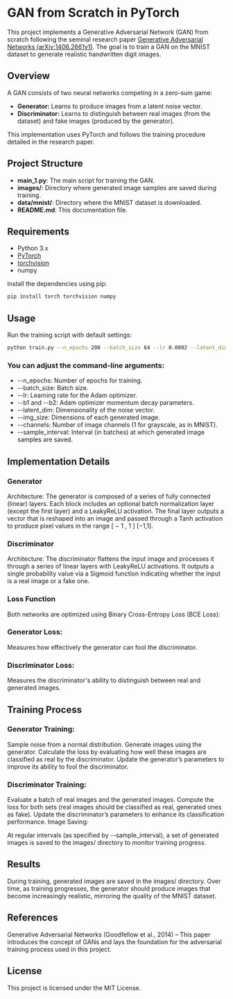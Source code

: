 # GAN from Scratch in PyTorch

This project implements a Generative Adversarial Network (GAN) from scratch following the seminal research paper [Generative Adversarial Networks (arXiv:1406.2661v1)](https://arxiv.org/pdf/1406.2661v1). The goal is to train a GAN on the MNIST dataset to generate realistic handwritten digit images.

## Overview

A GAN consists of two neural networks competing in a zero-sum game:
- **Generator:** Learns to produce images from a latent noise vector.
- **Discriminator:** Learns to distinguish between real images (from the dataset) and fake images (produced by the generator).

This implementation uses PyTorch and follows the training procedure detailed in the research paper.

## Project Structure

- **main_1.py**: The main script for training the GAN.
- **images/**: Directory where generated image samples are saved during training.
- **data/mnist/**: Directory where the MNIST dataset is downloaded.
- **README.md**: This documentation file.

## Requirements

- Python 3.x
- [PyTorch](https://pytorch.org/)
- [torchvision](https://pytorch.org/vision/stable/index.html)
- numpy

Install the dependencies using pip:

```bash
pip install torch torchvision numpy
```
## Usage
Run the training script with default settings:

```bash
python train.py --n_epochs 200 --batch_size 64 --lr 0.0002 --latent_dim 100 --img_size 28 --channels 1 --sample_interval 400
```

### You can adjust the command-line arguments:

* --n_epochs: Number of epochs for training.
* --batch_size: Batch size.
* --lr: Learning rate for the Adam optimizer.
* --b1 and --b2: Adam optimizer momentum decay parameters.
* --latent_dim: Dimensionality of the noise vector.
* --img_size: Dimensions of each generated image.
* --channels: Number of image channels (1 for grayscale, as in MNIST).
* --sample_interval: Interval (in batches) at which generated image samples are saved.

## Implementation Details
### Generator
Architecture:
The generator is composed of a series of fully connected (linear) layers. Each block includes an optional batch normalization layer (except the first layer) and a LeakyReLU activation. The final layer outputs a vector that is reshaped into an image and passed through a Tanh activation to produce pixel values in the range 
[
−
1
,
1
]
[−1,1].

### Discriminator
Architecture:
The discriminator flattens the input image and processes it through a series of linear layers with LeakyReLU activations. It outputs a single probability value via a Sigmoid function indicating whether the input is a real image or a fake one.

### Loss Function
Both networks are optimized using Binary Cross-Entropy Loss (BCE Loss):

### Generator Loss: 
Measures how effectively the generator can fool the discriminator.

### Discriminator Loss: 
Measures the discriminator's ability to distinguish between real and generated images.


## Training Process
### Generator Training:

Sample noise from a normal distribution.
Generate images using the generator.
Calculate the loss by evaluating how well these images are classified as real by the discriminator.
Update the generator’s parameters to improve its ability to fool the discriminator.

### Discriminator Training:

Evaluate a batch of real images and the generated images.
Compute the loss for both sets (real images should be classified as real, generated ones as fake).
Update the discriminator’s parameters to enhance its classification performance.
Image Saving:

At regular intervals (as specified by --sample_interval), a set of generated images is saved to the images/ directory to monitor training progress.
## Results
During training, generated images are saved in the images/ directory. Over time, as training progresses, the generator should produce images that become increasingly realistic, mirroring the quality of the MNIST dataset.

## References
Generative Adversarial Networks (Goodfellow et al., 2014) – This paper introduces the concept of GANs and lays the foundation for the adversarial training process used in this project.
## License
This project is licensed under the MIT License.
